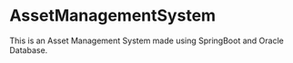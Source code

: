 # AssetManagementSystem
This is an Asset Management System made using SpringBoot and Oracle Database.
